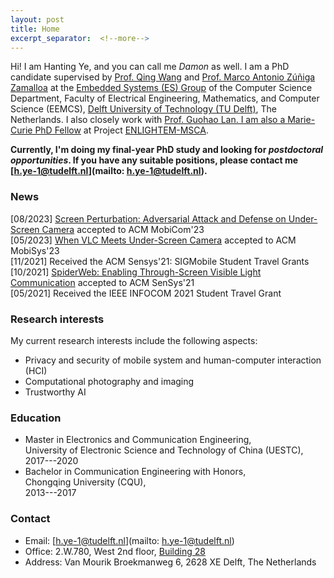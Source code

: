 ```yaml
---
layout: post
title: Home
excerpt_separator:  <!--more-->
---
```

Hi! I am Hanting Ye, and you can call me *Damon* as well. I am a PhD candidate supervised by <a href="https://www.st.ewi.tudelft.nl/qing/" target="_blank">Prof. Qing Wang</a> and <a href="https://www.st.ewi.tudelft.nl/marco/" target="_blank">Prof. Marco Antonio
Zúñiga Zamalloa</a> at the [Embedded Systems (ES) Group](https://www.tudelft.nl/ewi/over-de-faculteit/afdelingen/software-technology/embedded-systems/) of the Computer Science Department, Faculty of Electrical Engineering, Mathematics, and Computer Science (EEMCS), [Delft University of Technology (TU Delft)](https://www.tudelft.nl/en/), The Netherlands. I also closely work with <a href="https://guohao.netlify.app/" target="_blank">Prof. Guohao Lan. I am also a [Marie-Curie PhD Fellow](https://enlightem.eu/people/damon-ye/) at Project [ENLIGHTEM-MSCA](https://enlightem.eu/).

**Currently, I'm doing my final-year PhD study and looking for *postdoctoral opportunities*. If you have any suitable positions, please contact me [h.ye-1@tudelft.nl](mailto: h.ye-1@tudelft.nl).**

### News
[08/2023]   [Screen Perturbation: Adversarial Attack and Defense on Under-Screen Camera](https://doi.org/10.1145/3570361.3613278) accepted to ACM MobiCom'23<br>
[05/2023]   [When VLC Meets Under-Screen Camera](https://doi.org/10.1145/3581791.3596855) accepted to ACM MobiSys'23<br>
[11/2021]   Received the ACM Sensys'21: SIGMobile Student Travel Grants<br>
[10/2021]   [SpiderWeb: Enabling Through-Screen Visible Light Communication](https://dl.acm.org/doi/10.1145/3485730.3485948) accepted to ACM SenSys'21<br>
[05/2021]   Received the IEEE INFOCOM 2021 Student Travel Grant

### Research interests

My current research interests include the following aspects:

* Privacy and security of mobile system and human-computer interaction (HCI)
* Computational photography and imaging
* Trustworthy AI


### Education

* Master in Electronics and Communication Engineering,  
University of Electronic Science and Technology of China (UESTC),  
2017---2020
* Bachelor in Communication Engineering with Honors,  
Chongqing University (CQU),  
2013---2017

### Contact

* Email: [h.ye-1@tudelft.nl](mailto: h.ye-1@tudelft.nl)
* Office: 2.W.780, West 2nd floor, [Building 28](https://iamap.tudelft.nl/poi/elektrotechniek-wiskunde-informatica/)
* Address: Van Mourik Broekmanweg 6, 2628 XE Delft, The Netherlands
